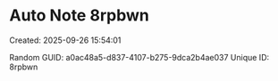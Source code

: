 ﻿# Auto Note 8rpbwn
Created: 2025-09-26 15:54:01

Random GUID: a0ac48a5-d837-4107-b275-9dca2b4ae037
Unique ID: 8rpbwn
